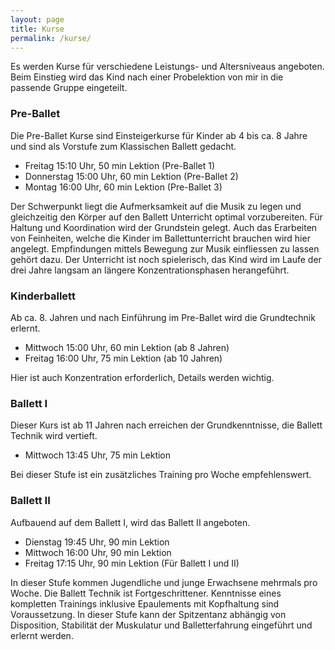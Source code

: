 ```yaml
---
layout: page
title: Kurse
permalink: /kurse/
---
```


Es werden Kurse für verschiedene Leistungs- und Altersniveaus angeboten. Beim Einstieg wird das Kind nach einer Probelektion von mir in die passende Gruppe eingeteilt.

### Pre-Ballet

Die Pre-Ballet Kurse sind Einsteigerkurse für Kinder ab 4 bis ca. 8 Jahre und sind als Vorstufe zum Klassischen Ballett gedacht.

* Freitag 15:10 Uhr, 50 min Lektion (Pre-Ballet 1)
* Donnerstag 15:00 Uhr, 60 min Lektion (Pre-Ballet 2)
* Montag 16:00 Uhr, 60 min Lektion (Pre-Ballet 3)

Der Schwerpunkt liegt die Aufmerksamkeit auf die Musik zu legen und gleichzeitig den Körper auf den Ballett Unterricht optimal vorzubereiten. Für Haltung und Koordination wird der Grundstein gelegt. Auch das Erarbeiten von Feinheiten, welche die Kinder im Ballettunterricht brauchen wird hier angelegt. Empfindungen mittels Bewegung zur Musik einfliessen zu lassen gehört dazu.
Der Unterricht ist noch spielerisch, das Kind wird im Laufe der drei Jahre langsam an längere Konzentrationsphasen herangeführt.

### Kinderballett

Ab ca. 8. Jahren und nach Einführung im Pre-Ballet wird die Grundtechnik erlernt.

* Mittwoch 15:00 Uhr, 60 min Lektion (ab 8 Jahren)
* Freitag 16:00 Uhr, 75 min Lektion (ab 10 Jahren)

Hier ist auch Konzentration erforderlich, Details werden wichtig.

### Ballett I

Dieser Kurs ist ab 11 Jahren nach erreichen der Grundkenntnisse, die Ballett Technik wird vertieft.

* Mittwoch 13:45 Uhr, 75 min Lektion

Bei dieser Stufe ist ein zusätzliches Training pro Woche empfehlenswert.

### Ballett II

Aufbauend auf dem Ballett I, wird das Ballett II angeboten.

* Dienstag 19:45 Uhr, 90 min Lektion
* Mittwoch 16:00 Uhr, 90 min Lektion
* Freitag 17:15 Uhr, 90 min Lektion (Für Ballett I und II)

In dieser Stufe kommen Jugendliche und junge Erwachsene mehrmals pro Woche.
Die Ballett Technik ist Fortgeschrittener. Kenntnisse eines kompletten Trainings inklusive Epaulements mit Kopfhaltung sind Voraussetzung.
In dieser Stufe kann der Spitzentanz abhängig von Disposition, Stabilität der Muskulatur und Balletterfahrung eingeführt und erlernt werden.
